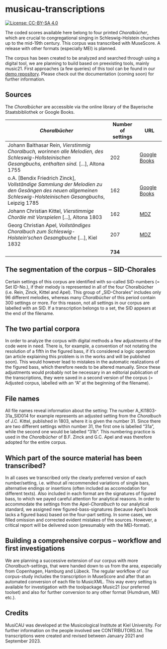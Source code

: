 # musicau-transcriptions

[![License: CC-BY-SA 4.0](https://licensebuttons.net/l/by-sa/3.0/88x31.png)](http://creativecommons.org/licenses/by-sa/4.0)

The coded scores available here belong to four printed *Choralbücher*, which are crucial to congregational singing in Schleswig-Holstein churches up to the mid-19th century. This corpus was transcribed with MuseScore. A release with other formats (especially MEI) is planned.

The corpus has been created to be analyzed and searched through using a digital tool, we are planning to build based on preexisting tools, mainly music21. First approaches (a few queries) of this tool can be found in our [demo repository](https://github.com/cau-mi/musicau-demo). Please check out the documentation (coming soon) for further information.


## Sources

The *Choralbücher* are accessible via the online library of the Bayerische Staatsbibliothek or Google Books.

| *Choralbücher* | Number of settings | URL |
| --- | --- | --- |
| Johann Balthasar Rein, *Vierstimmig Choralbuch, worinnen alle Melodien, des Schleswig-Hollsteinischen Gesangbuchs, enthalten sind.* [...], Altona 1755 | 202 | [Google Books](https://www.google.de/books/edition/Vierstimmig_Choralbuch_worinnen_alle_Mel/ML9IAAAAcAAJ?hl=de&gbpv=0)|
| o.A. [Bendix Friedrich Zinck], *Vollständige Sammlung der Melodien zu den Gesängen des neuen allgemeinen Schleswig-Holsteinischen Gesangbuchs*, Leipzig 1785 | 162 | [Google Books](https://www.google.de/books/edition/Vollst%C3%A4ndige_Sammlung_der_Melodien_zu_d/w3BnAAAAcAAJ?hl=de&gbpv=1&pg=PA9&printsec=frontcover)|
| Johann Christian Kittel, *Vierstimmige Choräle mit Vorspielen* [...], Altona 1803 | 162 | [MDZ](https://www.digitale-sammlungen.de/de/view/bsb11306991?page=6,7)|
| Georg Christian Apel, *Vollständiges Choralbuch zum Schleswig-Holstein‘schen Gesangbuche* [...], Kiel 1832 | 207 | [MDZ](https://www.digitale-sammlungen.de/de/view/bsb10525192?page=,1)|
|  | **734** |  |

## The segmentation of the corpus – SID-Chorales

Certain settings of this corpus are identified with so-called SID-numbers (= Set ID-No.), if their melody is represented in all of the four Choralbücher (i.e. Rein, Zinck, Kittel and Apel). This group of „SID-Chorales“ includes only 96 different melodies, whereas many *Choralbücher* of this period contain 300 settings or more. For this reason, not all settings in our corpus are labelled with an SID. If a transcription belongs to a set, the SID appears at the end of the filename. 
## The two partial corpora

In order to analyze the corpus with digital methods a few adjustments of the code were in need. There is, for example, a convention of not notating the resolution of a fifth in the figured bass, if it’s considered a logic operation (an article explaining this problem is in the works and will be published soon). This would however lead to mistakes in the automatic realizations of the figured bass, which therefore needs to be altered manually. Since these adjustments would probably not be necessary in an editorial publication of the transcriptions, they were saved in a second version of the corpus (= Adjusted corpus, labelled with an “A” at the beginning of the filename).
## File names

All file names reveal information about the setting: The number A_KI1803-31a_SID014 for example represents an adjusted setting from the *Choralbuch* of J.C. Kittel, published in 1803, where it is given the number 31. Since there are two different settings within number 31, the first one is labelled “31a”, while the second one would be labelled “31b”. This numbering practice is used in the *Choralbücher* of B.F. Zinck and G.C. Apel and was therefore adopted for the entire corpus.
## Which part of the source material has been transcribed?

In all cases we transcribed only the clearly preferred version of each number/setting, i.e. without all recommended variations of single bars, alternative endings or insertions (often included as accomodation for different texts). Also included in each format are the signatures of figured bass, to which we payed careful attention for analytical reasons. In order to accommodate the settings from the Apel-*Choralbuch* to our analytical standard, we assigned new figured-bass-signatures (because Apel’s book lacks a figured bass) based on the four-part setting.
In some cases, we filled omission and corrected evident mistakes of the sources. However, a critical report will be delivered soon (presumably with the MEI-format).

## Building a comprehensive corpus – workflow and first investigations

We are planning a successive extension of our corpus with more *Choralbuch*-settings, that were handed down to us from the area, especially from Copenhagen, Hamburg and Lübeck. The regular workflow of our corpus-study includes the transcription in MuseScore and after that an automated conversion of each file to MusicXML. This way every setting is available for investigation with the toolpackage Music21 (our preferred toolset) and also for further conversion to any other format (Humdrum, MEI etc.). 
## Credits

MusiCAU was developed at the Musicological Institute at Kiel University. For further information on the people involved see CONTRIBUTORS.txt.
The transcriptions were created and revised between January 2021 and September 2023.